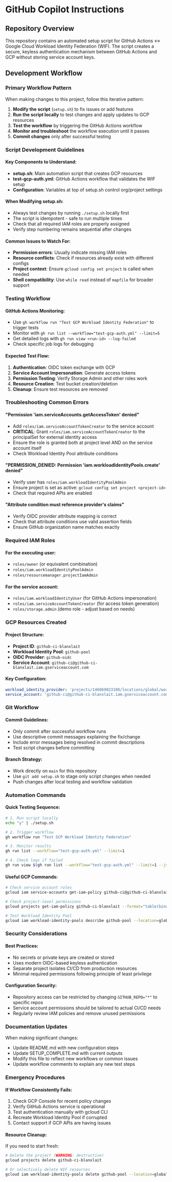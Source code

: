 # GitHub Copilot Instructions

## Repository Overview

This repository contains an automated setup script for GitHub Actions <-> Google Cloud Workload Identity Federation (WIF). The script creates a secure, keyless authentication mechanism between GitHub Actions and GCP without storing service account keys.

## Development Workflow

### Primary Workflow Pattern
When making changes to this project, follow this iterative pattern:

1. **Modify the script** (`setup.sh`) to fix issues or add features
2. **Run the script locally** to test changes and apply updates to GCP resources
3. **Test the workflow** by triggering the GitHub Actions workflow
4. **Monitor and troubleshoot** the workflow execution until it passes
5. **Commit changes** only after successful testing

### Script Development Guidelines

#### Key Components to Understand:
- **setup.sh**: Main automation script that creates GCP resources
- **test-gcp-auth.yml**: GitHub Actions workflow that validates the WIF setup
- **Configuration**: Variables at top of setup.sh control org/project settings

#### When Modifying setup.sh:
- Always test changes by running `./setup.sh` locally first
- The script is idempotent - safe to run multiple times
- Check that all required IAM roles are properly assigned
- Verify step numbering remains sequential after changes

#### Common Issues to Watch For:
- **Permission errors**: Usually indicate missing IAM roles
- **Resource conflicts**: Check if resources already exist with different configs
- **Project context**: Ensure `gcloud config set project` is called when needed
- **Shell compatibility**: Use `while read` instead of `mapfile` for broader support

### Testing Workflow

#### GitHub Actions Monitoring:
- Use `gh workflow run "Test GCP Workload Identity Federation"` to trigger tests
- Monitor with `gh run list --workflow="test-gcp-auth.yml" --limit=5`
- Get detailed logs with `gh run view <run-id> --log-failed`
- Check specific job logs for debugging

#### Expected Test Flow:
1. **Authentication**: OIDC token exchange with GCP
2. **Service Account Impersonation**: Generate access tokens
3. **Permission Testing**: Verify Storage Admin and other roles work
4. **Resource Creation**: Test bucket creation/deletion
5. **Cleanup**: Ensure test resources are removed

### Troubleshooting Common Errors

#### "Permission 'iam.serviceAccounts.getAccessToken' denied"
- Add `roles/iam.serviceAccountTokenCreator` to the service account
- **CRITICAL**: Grant `roles/iam.serviceAccountTokenCreator` to the principalSet for external identity access
- Ensure the role is granted both at project level AND on the service account itself
- Check Workload Identity Pool attribute conditions

#### "PERMISSION_DENIED: Permission 'iam.workloadIdentityPools.create' denied"
- Verify user has `roles/iam.workloadIdentityPoolAdmin`
- Ensure project is set as active: `gcloud config set project <project-id>`
- Check that required APIs are enabled

#### "Attribute condition must reference provider's claims"
- Verify OIDC provider attribute mapping is correct
- Check that attribute conditions use valid assertion fields
- Ensure GitHub organization name matches exactly

### Required IAM Roles

#### For the executing user:
- `roles/owner` (or equivalent combination)
- `roles/iam.workloadIdentityPoolAdmin`
- `roles/resourcemanager.projectIamAdmin`

#### For the service account:
- `roles/iam.workloadIdentityUser` (for GitHub Actions impersonation)
- `roles/iam.serviceAccountTokenCreator` (for access token generation)
- `roles/storage.admin` (demo role - adjust based on needs)

### GCP Resources Created

#### Project Structure:
- **Project ID**: `github-ci-blanxlait`
- **Workload Identity Pool**: `github-pool`
- **OIDC Provider**: `github-oidc`
- **Service Account**: `github-ci@github-ci-blanxlait.iam.gserviceaccount.com`

#### Key Configuration:
```yaml
workload_identity_provider: 'projects/146869023108/locations/global/workloadIdentityPools/github-pool/providers/github-oidc'
service_account: 'github-ci@github-ci-blanxlait.iam.gserviceaccount.com'
```

### Git Workflow

#### Commit Guidelines:
- Only commit after successful workflow runs
- Use descriptive commit messages explaining the fix/change
- Include error messages being resolved in commit descriptions
- Test script changes before committing

#### Branch Strategy:
- Work directly on `main` for this repository
- Use `git add setup.sh` to stage only script changes when needed
- Push changes after local testing and workflow validation

### Automation Commands

#### Quick Testing Sequence:
```bash
# 1. Run script locally
echo "y" | ./setup.sh

# 2. Trigger workflow
gh workflow run "Test GCP Workload Identity Federation"

# 3. Monitor results
gh run list --workflow="test-gcp-auth.yml" --limit=1

# 4. Check logs if failed
gh run view $(gh run list --workflow="test-gcp-auth.yml" --limit=1 --json databaseId --jq '.[0].databaseId') --log-failed
```

#### Useful GCP Commands:
```bash
# Check service account roles
gcloud iam service-accounts get-iam-policy github-ci@github-ci-blanxlait.iam.gserviceaccount.com --project=github-ci-blanxlait

# Check project-level permissions
gcloud projects get-iam-policy github-ci-blanxlait --format="table(bindings.role,bindings.members.flatten())"

# Test Workload Identity Pool
gcloud iam workload-identity-pools describe github-pool --location=global --project=github-ci-blanxlait
```

### Security Considerations

#### Best Practices:
- No secrets or private keys are created or stored
- Uses modern OIDC-based keyless authentication
- Separate project isolates CI/CD from production resources
- Minimal required permissions following principle of least privilege

#### Configuration Security:
- Repository access can be restricted by changing `GITHUB_REPO="*"` to specific repos
- Service account permissions should be tailored to actual CI/CD needs
- Regularly review IAM policies and remove unused permissions

### Documentation Updates

When making significant changes:
- Update README.md with new configuration steps
- Update SETUP_COMPLETE.md with current outputs
- Modify this file to reflect new workflows or common issues
- Update workflow comments to explain any new test steps

### Emergency Procedures

#### If Workflow Consistently Fails:
1. Check GCP Console for recent policy changes
2. Verify GitHub Actions service is operational
3. Test authentication manually with gcloud CLI
4. Recreate Workload Identity Pool if corrupted
5. Contact support if GCP APIs are having issues

#### Resource Cleanup:
If you need to start fresh:
```bash
# Delete the project (WARNING: destructive)
gcloud projects delete github-ci-blanxlait

# Or selectively delete WIF resources
gcloud iam workload-identity-pools delete github-pool --location=global --project=github-ci-blanxlait
```
